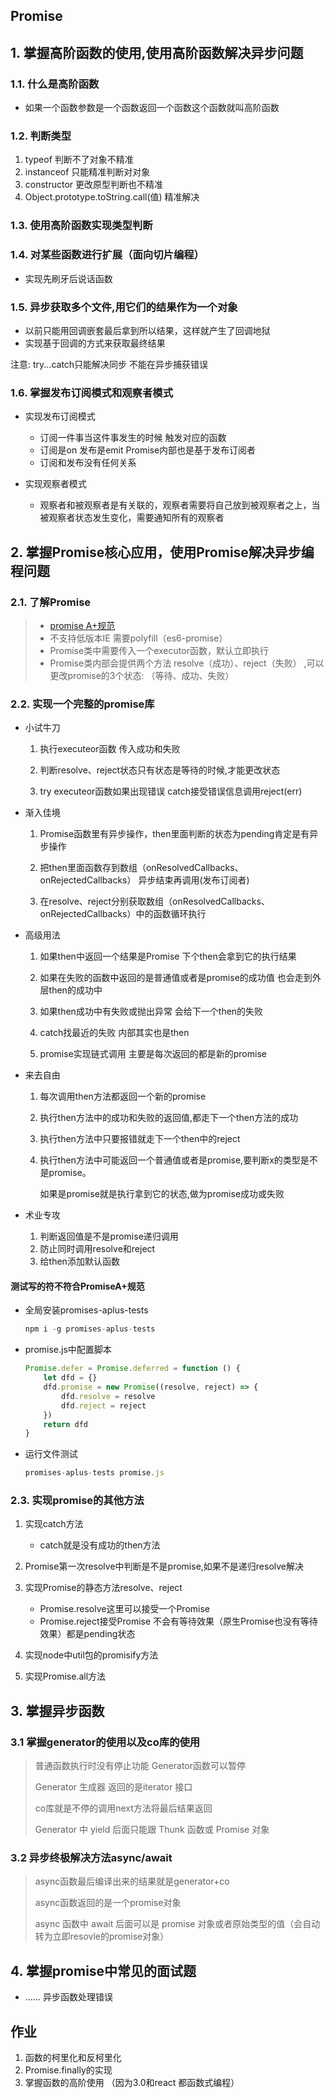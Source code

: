 ## Promise

## 1. 掌握高阶函数的使用,使用高阶函数解决异步问题

### 1.1. 什么是高阶函数

- 如果一个函数参数是一个函数返回一个函数这个函数就叫高阶函数

### 1.2. 判断类型

1. typeof   判断不了对象不精准
2. instanceof   只能精准判断对对象
3. constructor  更改原型判断也不精准
4. Object.prototype.toString.call(值)  精准解决

### 1.3. 使用高阶函数实现类型判断



### 1.4. 对某些函数进行扩展（面向切片编程）

- 实现先刷牙后说话函数

### 1.5. 异步获取多个文件,用它们的结果作为一个对象   

- 以前只能用回调嵌套最后拿到所以结果，这样就产生了回调地狱
- 实现基于回调的方式来获取最终结果

 注意: try...catch只能解决同步 不能在异步捕获错误

### 1.6. 掌握发布订阅模式和观察者模式

- 实现发布订阅模式 
  - 订阅一件事当这件事发生的时候 触发对应的函数
  - 订阅是on 发布是emit  Promise内部也是基于发布订阅者
  - 订阅和发布没有任何关系

- 实现观察者模式
  - 观察者和被观察者是有关联的，观察者需要将自己放到被观察者之上，当被观察者状态发生变化，需要通知所有的观察者

## 2. 掌握Promise核心应用，使用Promise解决异步编程问题

### 2.1. 了解Promise

> - [promise A+规范](https://promisesaplus.com/)
> - 不支持低版本IE 需要polyfill（es6-promise）
> - Promise类中需要传入一个executor函数，默认立即执行
> - Promise类内部会提供两个方法 resolve（成功）、reject（失败） ,可以更改promise的3个状态: （等待、成功、失败）

### 2.2. 实现一个完整的promise库

- 小试牛刀

  1. 执行executeor函数 传入成功和失败

  2. 判断resolve、reject状态只有状态是等待的时候,才能更改状态

  3. try executeor函数如果出现错误 catch接受错误信息调用reject(err)

- 渐入佳境

  1. Promise函数里有异步操作，then里面判断的状态为pending肯定是有异步操作

  2. 把then里面函数存到数组（onResolvedCallbacks、onRejectedCallbacks） 异步结束再调用(发布订阅者)

  3. 在resolve、reject分别获取数组（onResolvedCallbacks、onRejectedCallbacks）中的函数循环执行

- 高级用法

  1. 如果then中返回一个结果是Promise 下个then会拿到它的执行结果

  2. 如果在失败的函数中返回的是普通值或者是promise的成功值 也会走到外层then的成功中

  3. 如果then成功中有失败或抛出异常  会给下一个then的失败
  4. catch找最近的失败  内部其实也是then
  5. promise实现链式调用 主要是每次返回的都是新的promise

- 来去自由

  1. 每次调用then方法都返回一个新的promise

  2. 执行then方法中的成功和失败的返回值,都走下一个then方法的成功

  3. 执行then方法中只要报错就走下一个then中的reject

  4. 执行then方法中可能返回一个普通值或者是promise,要判断x的类型是不是promise。

     如果是promise就是执行拿到它的状态,做为promise成功或失败

- 术业专攻
  1. 判断返回值是不是promise递归调用
  2. 防止同时调用resolve和reject
  3. 给then添加默认函数

#### 测试写的符不符合PromiseA+规范

- 全局安装promises-aplus-tests

  ```js
  npm i -g promises-aplus-tests
  ```

- promise.js中配置脚本

  ```js
  Promise.defer = Promise.deferred = function () {
      let dfd = {}
      dfd.promise = new Promise((resolve, reject) => {
          dfd.resolve = resolve
          dfd.reject = reject
      })
      return dfd
  }
  ```

- 运行文件测试 

  ```js
  promises-aplus-tests promise.js
  ```

### 2.3. 实现promise的其他方法

1. 实现catch方法 
   - catch就是没有成功的then方法
4. Promise第一次resolve中判断是不是promise,如果不是递归resolve解决
5. 实现Promise的静态方法resolve、reject
   - Promise.resolve这里可以接受一个Promise
   - Promise.reject接受Promise 不会有等待效果（原生Promise也没有等待效果）都是pending状态

4. 实现node中util包的promisify方法 

5. 实现Promise.all方法

## 3. 掌握异步函数

### 3.1 掌握generator的使用以及co库的使用

> 普通函数执行时没有停止功能 Generator函数可以暂停
>
> Generator 生成器 返回的是iterator  接口
>
> co库就是不停的调用next方法将最后结果返回
>
> Generator 中 yield 后面只能跟 Thunk 函数或 Promise 对象

### 3.2 异步终极解决方法async/await

> async函数最后编译出来的结果就是generator+co
>
> async函数返回的是一个promise对象
>
> async 函数中 await 后面可以是 promise 对象或者原始类型的值（会自动转为立即resovle的promise对象）

## 4. 掌握promise中常见的面试题

- ...... 异步函数处理错误  

## 作业

1. 函数的柯里化和反柯里化
3. Promise.finally的实现
3. 掌握函数的高阶使用 （因为3.0和react 都函数式编程）
